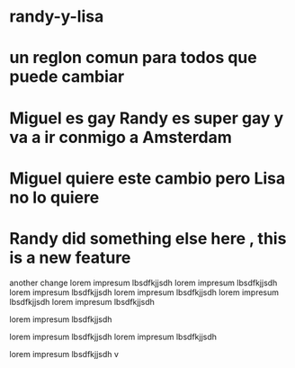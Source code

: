# randy-y-lisa


# un reglon comun para todos que puede cambiar
# Miguel es gay Randy es super gay y va a ir conmigo a Amsterdam
# Miguel quiere este cambio pero Lisa no lo quiere

# Randy did something else here , this is a new feature




another change
lorem impresum lbsdfkjjsdh
lorem impresum lbsdfkjjsdh
lorem impresum lbsdfkjjsdh
lorem impresum lbsdfkjjsdh
lorem impresum lbsdfkjjsdh
lorem impresum lbsdfkjjsdh

lorem impresum lbsdfkjjsdh

lorem impresum lbsdfkjjsdh
lorem impresum lbsdfkjjsdh

lorem impresum lbsdfkjjsdh
v

